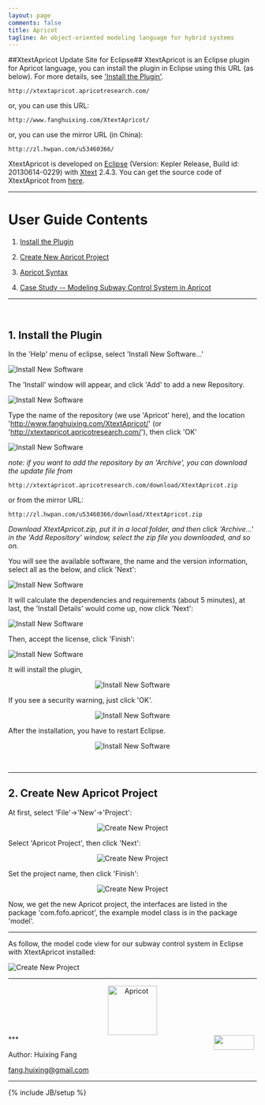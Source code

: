 ```yaml
---
layout: page
comments: false
title: Apricot 
tagline: An object-oriented modeling language for hybrid systems
---
```

##XtextApricot Update Site for Eclipse##
XtextApricot is an Eclipse plugin for Apricot language, 
you can install the plugin in Eclipse using this URL (as below). 
For more details, see   <a href="#Install the Plugin">'Install the Plugin'</a>.

    http://xtextapricot.apricotresearch.com/

or, you can use this URL:
	
    http://www.fanghuixing.com/XtextApricot/

or, you can use the mirror URL (in China):

	http://zl.hwpan.com/u53460366/

XtextApricot is developed on <a href="http://www.eclipse.org">Eclipse</a> (Version: Kepler Release,
Build id: 20130614-0229) with <a href="http://www.eclipse.org/Xtext/">Xtext</a> 2.4.3. You can get the source code of XtextApricot from <a href="https://github.com/fanghuixing/XtextApricot/tree/gh-pages/source">here</a>.

----------

# User Guide Contents

1. <a href="#Install the Plugin">Install the Plugin</a>

2. <a href="#Create New Apricot Project">Create New Apricot Project</a>


3. <a href="syntax/main.html">Apricot Syntax</a>

4. <a href="cases/subway/subwaycontrolsystems.html">Case Study -- Modeling Subway Control System in Apricot</a>



----------

<br>

## <a name="Install the Plugin"> 1. Install the Plugin </a> 

In the 'Help' menu of eclipse, select 'Install New Software...'

![Install New Software]( assets/figs/InstallNewSoftware.jpg)

The 'Install' window will appear, and click 'Add' to add a new Repository.

![Install New Software](assets/figs/add.jpg)


Type the name of the repository (we use 'Apricot' here), and the location 'http://www.fanghuixing.com/XtextApricot/' (or 'http://xtextapricot.apricotresearch.com/'), then click 'OK'

![Install New Software](assets/figs/AddRepository.jpg)

*note: if you want to add the repository by an 'Archive', you can download the update file from* 
	
    http://xtextapricot.apricotresearch.com/download/XtextApricot.zip 

or from the mirror URL:

	http://zl.hwpan.com/u53460366/download/XtextApricot.zip

*Download XtextApricot.zip, put it in a local folder, and then click 'Archive...' in the 'Add Repository' window, select the zip file you downloaded, and so on.*


You will see the available software, the name and the version information, select  all as the below, and click 'Next':

![Install New Software](assets/figs/availiable.jpg)

It will calculate the dependencies and requirements (about 5 minutes), at last, the 'Install Details' would come up, now click 'Next':

![Install New Software](assets/figs/install.jpg)


Then, accept the license, click 'Finish':

![Install New Software](assets/figs/acceptlicense.jpg)

It will install the plugin,

<div style="text-align:center" markdown="1">


![Install New Software](assets/figs/installing.jpg) 


</div>





If you see a security warning, just click 'OK'.

<div style="text-align:center" markdown="1">

![Install New Software](assets/figs/warning.jpg)

</div>

After the installation, you have to restart Eclipse. 

<div style="text-align:center" markdown="1">

![Install New Software](assets/figs/restart.jpg)

</div>

<br>

***

## <a name="Create New Apricot Project">2. Create New Apricot Project</a>
At first, select 'File'->'New'->'Project':

<div style="text-align:center" markdown="1">

![Create New Project](assets/figs/newproject.jpg)

</div>

Select 'Apricot Project', then click 'Next':

<div style="text-align:center" markdown="1">

![Create New Project](assets/figs/selectapricot.jpg)

</div>

Set the project name, then click 'Finish':

<div style="text-align:center" markdown="1">

![Create New Project](assets/figs/projectname.jpg)

</div>

Now, we get the new Apricot project, the interfaces are listed in the package 'com.fofo.apricot', the example model class is in the package 'model'.

---



As follow, the model code view for our subway control system in Eclipse with XtextApricot installed: 

![Create New Project](assets/figs/projectview.jpg)


***
<center>    
<img src="assets/figs/apricot.jpg" alt="Apricot"  style="width: 100px;"/>
</center>
***

<img src="http://www.fanghuixing.com/assets/images/name.jpg" style="FLOAT: right; MARGIN-BOTTOM: 0px; MARGIN-right: 5px;height: 30px;width: 82px;">

Author: Huixing Fang 

fang.huixing@gmail.com

***
	
{% include JB/setup %}



